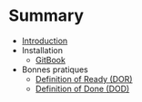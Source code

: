 # Summary

* [Introduction](README.md)
* Installation
    * [GitBook](installation/gitbook.md)
* Bonnes pratiques
	* [Definition of Ready (DOR)](best-practices/DOR.md)
	* [Definition of Done (DOD)](best-practices/DOD.md)

